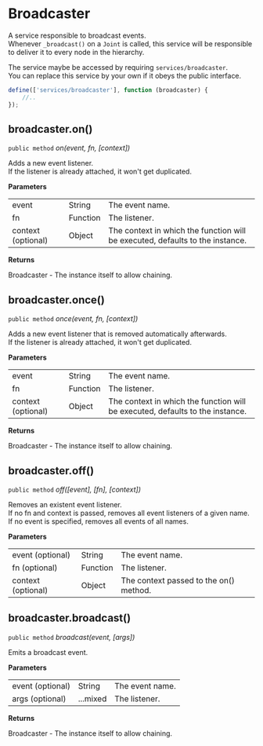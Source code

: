 # Broadcaster

A service responsible to broadcast events.   
Whenever `_broadcast()` on a `Joint` is called, this service will be responsible to deliver it
to every node in the hierarchy.

The service maybe be accessed by requiring `services/broadcaster`.   
You can replace this service by your own if it obeys the public interface.


```js
define(['services/broadcaster'], function (broadcaster) {
    //..
});

```


## broadcaster.on()

`public method` _on(event, fn, [context])_

Adds a new event listener.   
If the listener is already attached, it won't get duplicated.

**Parameters**

|                    |          |                                                                               |
| ------------------ | -------- | ----------------------------------------------------------------------------- |
| event              | String   | The event name.                                                               |
| fn                 | Function | The listener.                                                                 |
| context (optional) | Object   | The context in which the function will be executed, defaults to the instance. |

**Returns**

Broadcaster - The instance itself to allow chaining.


## broadcaster.once()

`public method` _once(event, fn, [context])_

Adds a new event listener that is removed automatically afterwards.   
If the listener is already attached, it won't get duplicated.

**Parameters**

|                    |          |                                                                               |
| ------------------ | -------- | ----------------------------------------------------------------------------- |
| event              | String   | The event name.                                                               |
| fn                 | Function | The listener.                                                                 |
| context (optional) | Object   | The context in which the function will be executed, defaults to the instance. |

**Returns**

Broadcaster - The instance itself to allow chaining.


## broadcaster.off()

`public method` _off([event], [fn], [context])_

Removes an existent event listener.   
If no fn and context is passed, removes all event listeners of a given name.   
If no event is specified, removes all events of all names.

**Parameters**

|                    |          |                                        |
| ------------------ | -------- | -------------------------------------- |
| event (optional)   | String   | The event name.                        |
| fn (optional)      | Function | The listener.                          |
| context (optional) | Object   | The context passed to the on() method. |


## broadcaster.broadcast()

`public method` _broadcast(event, [args])_

Emits a broadcast event.

**Parameters**

|                  |          |                 |
| ---------------- | -------- | --------------- |
| event (optional) | String   | The event name. |
| args (optional)  | ...mixed | The listener.   |

**Returns**

Broadcaster - The instance itself to allow chaining.
